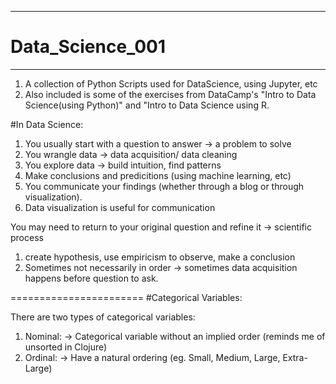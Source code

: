 ----------------------

# Data_Science_001

----------------------

1. A collection of Python Scripts used for DataScience, using Jupyter, etc
2. Also included is some of the exercises from DataCamp's "Intro to Data Science(using Python)" and "Intro to Data Science using R. 



#In Data Science:

1. You usually start with a question to answer -> a problem to solve
2. You wrangle data -> data acquisition/ data cleaning
3. You explore data -> build intuition, find patterns
4. Make conclusions and predicitions (using machine learning, etc)
5. You communicate your findings (whether through a blog or through visualization).
  1. Data visualization is useful for communication

You may need to return to your original question and refine it -> scientific process
1. create hypothesis, use empiricism to observe, make a conclusion
2. Sometimes not necessarily in order -> sometimes data acquisition happens before question to ask.


=======================
#Categorical Variables:

There are two types of categorical variables:


1. Nominal:
  -> Categorical variable without an implied order (reminds me of unsorted in Clojure)
2. Ordinal:
  -> Have a natural ordering (eg. Small, Medium, Large, Extra-Large)
  

